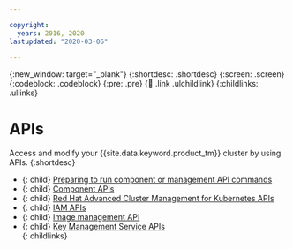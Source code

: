 ```yaml
---

copyright:
  years: 2016, 2020
lastupdated: "2020-03-06"

---
```


{:new_window: target="_blank"}
{:shortdesc: .shortdesc}
{:screen: .screen}
{:codeblock: .codeblock}
{:pre: .pre}
{:child: .link .ulchildlink}
{:childlinks: .ullinks}

# APIs

Access and modify your {{site.data.keyword.product_tm}} cluster by using APIs.
{:shortdesc}

- {: child} [Preparing to run component or management API commands](../iam/3.4.0/apis/access_api.md) <br />
- {: child} [Component APIs](../apis/component_apis.md) <br />
- {: child} [Red Hat Advanced Cluster Management for Kubernetes APIs](../apis/mcm_apis.md) <br />
- {: child} [IAM APIs](../iam/3.4.0/apis/apis_iam.md) <br />
- {: child} [Image management API](../apis/image_management.md) <br />
- {: child} [Key Management Service APIs](../apis/kms_apis.md) <br />
{: childlinks}
